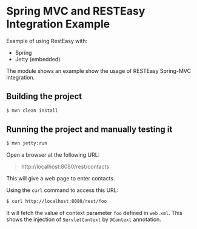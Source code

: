 # Spring MVC and RESTEasy Integration Example

Example of using RestEasy with:

- Spring
- Jetty (embedded)

The module shows an example show the usage of RESTEasy Spring-MVC integration.

## Building the project

```bash
$ mvn clean install
```

## Running the project and manually testing it

```bash
$ mvn jetty:run
```
Open a browser at the following URL:

> http://localhost:8080/rest/contacts

This will give a web page to enter contacts.

Using the `curl` command to access this URL:

```bash
$ curl http://localhost:8080/rest/foo
```

It will fetch the value of context parameter `foo` defined in `web.xml`. This shows the injection of `ServletContext` by `@Context` annotation.
